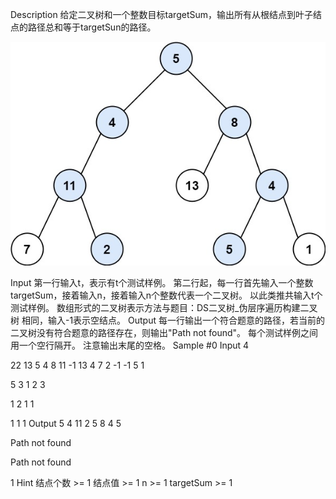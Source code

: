 Description
给定二叉树和一个整数目标targetSum，输出所有从根结点到叶子结点的路径总和等于targetSun的路径。

![Alt text](image.png)

Input
第一行输入t，表示有t个测试样例。
第二行起，每一行首先输入一个整数targetSum，接着输入n，接着输入n个整数代表一个二叉树。
以此类推共输入t个测试样例。
数组形式的二叉树表示方法与题目：DS二叉树_伪层序遍历构建二叉树 相同，输入-1表示空结点。
Output
每一行输出一个符合题意的路径，若当前的二叉树没有符合题意的路径存在，则输出"Path not found"。
每个测试样例之间用一个空行隔开。
注意输出末尾的空格。
Sample
#0
Input
4

22
13
5 4 8 11 -1 13 4 7 2 -1 -1 5 1

5
3
1 2 3

1
2
1 1

1
1
1
Output
5 4 11 2 
5 8 4 5 

Path not found

Path not found

1 
Hint
结点个数 >= 1
结点值 >= 1
n >= 1
targetSum >= 1